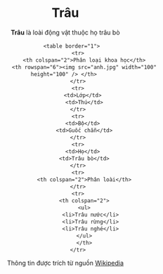 
<html>
<head>
	<title>Trau</title>
	<meta charset="UTF-8"> 
</head>
<body>
	<div align="center">
		<h1 >Trâu</h1>
		<p > <b>Trâu</b> là loài động vật thuộc họ trâu bò</p>

		<table border="1">
			<tr>
				<th colspan="2">Phân loại khoa học</th>
				<th rowspan="6"><img src="anh.jpg" width="100" height="100" /> </th> 
			</tr>
			<tr>
				<td>Lớp</td> 
				<td>Thú</td>
			</tr>
			<tr>
				<td>Bộ</td> 
				<td>Guốc chẵn</td>
			</tr>
			<tr>
				<td>Họ</td> 
				<td>Trâu bò</td>
			</tr>
			<tr>
				<th colspan="2">Phân loài</th>
			</tr>
			<tr>
				<th colspan="2">
				<ul>
					<li>Trâu nước</li>
					<li>Trâu rừng</li>
					<li>Trâu nghé</li>
				</ul>
				</th>
			</tr>
	
</table>
Thông tin được trích từ nguồn <a href="https://vi.wikipedia.org/wiki/Tr%C3%A2u" target="_blank">Wikipedia</a>
</div>
</body>
</html>
